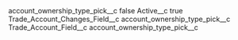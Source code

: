 <?xml version="1.0" encoding="UTF-8"?>
<CustomMetadata xmlns="http://soap.sforce.com/2006/04/metadata" xmlns:xsi="http://www.w3.org/2001/XMLSchema-instance" xmlns:xsd="http://www.w3.org/2001/XMLSchema">
    <label>account_ownership_type_pick__c</label>
    <protected>false</protected>
    <values>
        <field>Active__c</field>
        <value xsi:type="xsd:boolean">true</value>
    </values>
    <values>
        <field>Trade_Account_Changes_Field__c</field>
        <value xsi:type="xsd:string">account_ownership_type_pick__c</value>
    </values>
    <values>
        <field>Trade_Account_Field__c</field>
        <value xsi:type="xsd:string">account_ownership_type_pick__c</value>
    </values>
</CustomMetadata>
